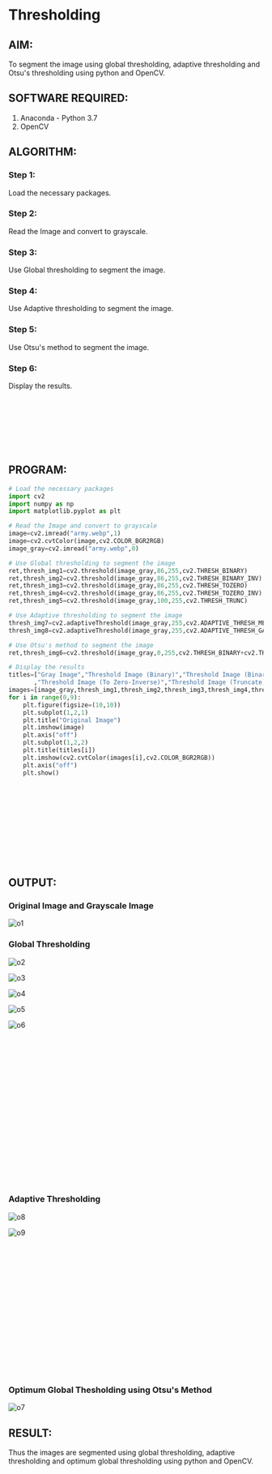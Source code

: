 # Thresholding
## AIM:
To segment the image using global thresholding, adaptive thresholding and Otsu's thresholding using python and OpenCV.

## SOFTWARE REQUIRED:
1. Anaconda - Python 3.7
2. OpenCV

## ALGORITHM:

### Step 1:
Load the necessary packages.

### Step 2:
Read the Image and convert to grayscale.

### Step 3:
Use Global thresholding to segment the image.

### Step 4:
Use Adaptive thresholding to segment the image.

### Step 5:
Use Otsu's method to segment the image.

### Step 6:
Display the results.

</br>
</br>
</br>
</br>
</br>
</br>

## PROGRAM:
```python
# Load the necessary packages
import cv2
import numpy as np
import matplotlib.pyplot as plt

# Read the Image and convert to grayscale
image=cv2.imread("army.webp",1)
image=cv2.cvtColor(image,cv2.COLOR_BGR2RGB)
image_gray=cv2.imread("army.webp",0)

# Use Global thresholding to segment the image
ret,thresh_img1=cv2.threshold(image_gray,86,255,cv2.THRESH_BINARY)
ret,thresh_img2=cv2.threshold(image_gray,86,255,cv2.THRESH_BINARY_INV)
ret,thresh_img3=cv2.threshold(image_gray,86,255,cv2.THRESH_TOZERO)
ret,thresh_img4=cv2.threshold(image_gray,86,255,cv2.THRESH_TOZERO_INV)
ret,thresh_img5=cv2.threshold(image_gray,100,255,cv2.THRESH_TRUNC)

# Use Adaptive thresholding to segment the image
thresh_img7=cv2.adaptiveThreshold(image_gray,255,cv2.ADAPTIVE_THRESH_MEAN_C,cv2.THRESH_BINARY,11,2)
thresh_img8=cv2.adaptiveThreshold(image_gray,255,cv2.ADAPTIVE_THRESH_GAUSSIAN_C,cv2.THRESH_BINARY,11,2)

# Use Otsu's method to segment the image 
ret,thresh_img6=cv2.threshold(image_gray,0,255,cv2.THRESH_BINARY+cv2.THRESH_OTSU)

# Display the results
titles=["Gray Image","Threshold Image (Binary)","Threshold Image (Binary Inverse)","Threshold Image (To Zero)"
       ,"Threshold Image (To Zero-Inverse)","Threshold Image (Truncate)","Otsu","Adaptive Threshold (Mean)","Adaptive Threshold (Gaussian)"]
images=[image_gray,thresh_img1,thresh_img2,thresh_img3,thresh_img4,thresh_img5,thresh_img6,thresh_img7,thresh_img8]
for i in range(0,9):
    plt.figure(figsize=(10,10))
    plt.subplot(1,2,1)
    plt.title("Original Image")
    plt.imshow(image)
    plt.axis("off")
    plt.subplot(1,2,2)
    plt.title(titles[i])
    plt.imshow(cv2.cvtColor(images[i],cv2.COLOR_BGR2RGB))
    plt.axis("off")
    plt.show()
```

</br>
</br>
</br>
</br>
</br>
</br>
</br>
</br>
</br>


## OUTPUT:

### Original Image and Grayscale Image
![o1](https://user-images.githubusercontent.com/77089743/169637663-dd73785c-20ab-46d9-a5f3-7c37f66e7237.PNG)



### Global Thresholding
![o2](https://user-images.githubusercontent.com/77089743/169637687-e3e12061-52ee-4d0b-b9c6-bb019309f26d.PNG)

![o3](https://user-images.githubusercontent.com/77089743/169637690-8207b685-e990-4fc0-8ee2-dddcf30bf3fd.PNG)

![o4](https://user-images.githubusercontent.com/77089743/169637703-20894f58-6d7f-44f4-b974-f3774ab612b7.PNG)

![o5](https://user-images.githubusercontent.com/77089743/169637704-1c58a132-95a6-4ad1-ae3f-18d3632331a7.PNG)

![o6](https://user-images.githubusercontent.com/77089743/169637701-40b75751-1e1b-4d1e-92e9-6a639be2fb22.PNG)

</br>
</br>
</br>
</br>
</br>
</br>
</br>
</br>
</br>
</br>
</br>
</br>
</br>
</br>
</br>
</br>
</br>


### Adaptive Thresholding


![o8](https://user-images.githubusercontent.com/77089743/169637729-70c7029d-3fa6-4f93-ba5f-aa13f8752218.PNG)


![o9](https://user-images.githubusercontent.com/77089743/169637767-cd0b64f0-5085-4678-a8e0-3f61b1e791e3.PNG)

</br>
</br>
</br>
</br>
</br>
</br>
</br>
</br>
</br>
</br>
</br>
</br>
</br>
</br>
</br>

### Optimum Global Thesholding using Otsu's Method

![o7](https://user-images.githubusercontent.com/77089743/169637732-aa01294e-d036-4535-845d-20995ac919bb.PNG)


## RESULT:
Thus the images are segmented using global thresholding, adaptive thresholding and optimum global thresholding using python and OpenCV.
